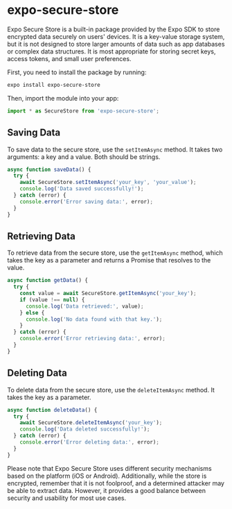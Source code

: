 # expo-secure-store

Expo Secure Store is a built-in package provided by the Expo SDK to store encrypted data securely on users' devices. It is a key-value storage system, but it is not designed to store larger amounts of data such as app databases or complex data structures. It is most appropriate for storing secret keys, access tokens, and small user preferences.

First, you need to install the package by running:

```bash
expo install expo-secure-store
```

Then, import the module into your app:

```javascript
import * as SecureStore from 'expo-secure-store';
```

## Saving Data

To save data to the secure store, use the `setItemAsync` method. It takes two arguments: a key and a value. Both should be strings.

```javascript
async function saveData() {
  try {
    await SecureStore.setItemAsync('your_key', 'your_value');
    console.log('Data saved successfully!');
  } catch (error) {
    console.error('Error saving data:', error);
  }
}
```

## Retrieving Data

To retrieve data from the secure store, use the `getItemAsync` method, which takes the key as a parameter and returns a Promise that resolves to the value.

```javascript
async function getData() {
  try {
    const value = await SecureStore.getItemAsync('your_key');
    if (value !== null) {
      console.log('Data retrieved:', value);
    } else {
      console.log('No data found with that key.');
    }
  } catch (error) {
    console.error('Error retrieving data:', error);
  }
}
```

## Deleting Data

To delete data from the secure store, use the `deleteItemAsync` method. It takes the key as a parameter.

```javascript
async function deleteData() {
  try {
    await SecureStore.deleteItemAsync('your_key');
    console.log('Data deleted successfully!');
  } catch (error) {
    console.error('Error deleting data:', error);
  }
}
```

Please note that Expo Secure Store uses different security mechanisms based on the platform (iOS or Android). Additionally, while the store is encrypted, remember that it is not foolproof, and a determined attacker may be able to extract data. However, it provides a good balance between security and usability for most use cases.